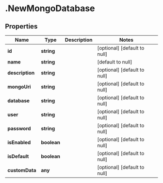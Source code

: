 # .NewMongoDatabase

## Properties
Name | Type | Description | Notes
------------ | ------------- | ------------- | -------------
**id** | **string** |  | [optional] [default to null]
**name** | **string** |  | [default to null]
**description** | **string** |  | [optional] [default to null]
**mongoUri** | **string** |  | [optional] [default to null]
**database** | **string** |  | [optional] [default to null]
**user** | **string** |  | [optional] [default to null]
**password** | **string** |  | [optional] [default to null]
**isEnabled** | **boolean** |  | [optional] [default to null]
**isDefault** | **boolean** |  | [optional] [default to null]
**customData** | **any** |  | [optional] [default to null]


